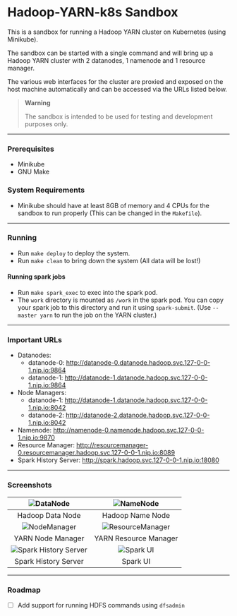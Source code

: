 # Hadoop-YARN-k8s Sandbox

This is a sandbox for running a Hadoop YARN cluster on Kubernetes (using Minikube).

The sandbox can be started with a single command and will bring up a Hadoop YARN cluster with 2 datanodes, 1 namenode and 1 resource manager.

The various web interfaces for the cluster are proxied and exposed on the host machine automatically and can be accessed via the URLs listed below.

> **Warning**
>
> The sandbox is intended to be used for testing and development purposes only.

---

### Prerequisites
* Minikube
* GNU Make

### System Requirements
* Minikube should have at least 8GB of memory and 4 CPUs for the sandbox to run properly (This can be changed in the `Makefile`).

---

### Running
* Run `make deploy` to deploy the system.
* Run `make clean` to bring down the system (All data will be lost!)

#### Running spark jobs
* Run `make spark_exec` to exec into the spark pod.
* The `work` directory is mounted as `/work` in the spark pod. You can copy your spark job to this directory and run it using `spark-submit`. (Use `--master yarn` to run the job on the YARN cluster.)

---

### Important URLs
* Datanodes:
    * datanode-0: http://datanode-0.datanode.hadoop.svc.127-0-0-1.nip.io:9864
    * datanode-1: http://datanode-1.datanode.hadoop.svc.127-0-0-1.nip.io:9864
* Node Managers:
    * datanode-1: http://datanode-1.datanode.hadoop.svc.127-0-0-1.nip.io:8042
    * datanode-2: http://datanode-2.datanode.hadoop.svc.127-0-0-1.nip.io:8042
* Namenode: http://namenode-0.namenode.hadoop.svc.127-0-0-1.nip.io:9870
* Resource Manager: http://resourcemanager-0.resourcemanager.hadoop.svc.127-0-0-1.nip.io:8089
* Spark History Server: http://spark.hadoop.svc.127-0-0-1.nip.io:18080

---

### Screenshots

| ![DataNode](https://i.imgur.com/PcLl4f4.png) | ![NameNode](https://i.imgur.com/RSJHLyp.png) |
|:--:|:--:|
| Hadoop Data Node | Hadoop Name Node |
| ![NodeManager](https://i.imgur.com/gR65OSv.png) | ![ResourceManager](https://i.imgur.com/CJ4LXjY.png) |
| YARN Node Manager | YARN Resource Manager |
| ![Spark History Server](https://i.imgur.com/JTQwd0d.png) | ![Spark UI](https://i.imgur.com/PaB6Jze.png) |
| Spark History Server | Spark UI |

---

### Roadmap
- [ ] Add support for running HDFS commands using `dfsadmin`
